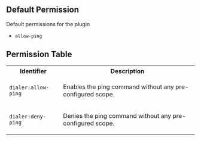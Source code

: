 ## Default Permission

Default permissions for the plugin

- `allow-ping`

## Permission Table

<table>
<tr>
<th>Identifier</th>
<th>Description</th>
</tr>


<tr>
<td>

`dialer:allow-ping`

</td>
<td>

Enables the ping command without any pre-configured scope.

</td>
</tr>

<tr>
<td>

`dialer:deny-ping`

</td>
<td>

Denies the ping command without any pre-configured scope.

</td>
</tr>
</table>
